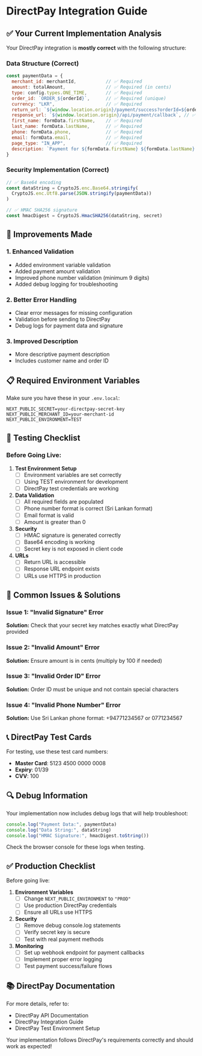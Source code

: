 # DirectPay Integration Guide

## ✅ Your Current Implementation Analysis

Your DirectPay integration is **mostly correct** with the following structure:

### **Data Structure (Correct)**
```javascript
const paymentData = {
  merchant_id: merchantId,           // ✅ Required
  amount: totalAmount,               // ✅ Required (in cents)
  type: config.types.ONE_TIME,       // ✅ Required
  order_id: `ORDER_${orderId}`,      // ✅ Required (unique)
  currency: "LKR",                   // ✅ Required
  return_url: `${window.location.origin}/payment/success?orderId=${orderId}`, // ✅ Required
  response_url: `${window.location.origin}/api/payment/callback`, // ✅ Required
  first_name: formData.firstName,    // ✅ Required
  last_name: formData.lastName,      // ✅ Required
  phone: formData.phone,             // ✅ Required
  email: formData.email,             // ✅ Required
  page_type: "IN_APP",               // ✅ Required
  description: `Payment for ${formData.firstName} ${formData.lastName} - Order ${orderId}`, // ✅ Required
}
```

### **Security Implementation (Correct)**
```javascript
// ✅ Base64 encoding
const dataString = CryptoJS.enc.Base64.stringify(
  CryptoJS.enc.Utf8.parse(JSON.stringify(paymentData))
)

// ✅ HMAC SHA256 signature
const hmacDigest = CryptoJS.HmacSHA256(dataString, secret)
```

## 🔧 Improvements Made

### **1. Enhanced Validation**
- Added environment variable validation
- Added payment amount validation
- Improved phone number validation (minimum 9 digits)
- Added debug logging for troubleshooting

### **2. Better Error Handling**
- Clear error messages for missing configuration
- Validation before sending to DirectPay
- Debug logs for payment data and signature

### **3. Improved Description**
- More descriptive payment description
- Includes customer name and order ID

## 📋 Required Environment Variables

Make sure you have these in your `.env.local`:

```env
NEXT_PUBLIC_SECRET=your-directpay-secret-key
NEXT_PUBLIC_MERCHANT_ID=your-merchant-id
NEXT_PUBLIC_ENVIRONMENT=TEST
```

## 🧪 Testing Checklist

### **Before Going Live:**

1. **Test Environment Setup**
   - [ ] Environment variables are set correctly
   - [ ] Using TEST environment for development
   - [ ] DirectPay test credentials are working

2. **Data Validation**
   - [ ] All required fields are populated
   - [ ] Phone number format is correct (Sri Lankan format)
   - [ ] Email format is valid
   - [ ] Amount is greater than 0

3. **Security**
   - [ ] HMAC signature is generated correctly
   - [ ] Base64 encoding is working
   - [ ] Secret key is not exposed in client code

4. **URLs**
   - [ ] Return URL is accessible
   - [ ] Response URL endpoint exists
   - [ ] URLs use HTTPS in production

## 🚨 Common Issues & Solutions

### **Issue 1: "Invalid Signature" Error**
**Solution:** Check that your secret key matches exactly what DirectPay provided

### **Issue 2: "Invalid Amount" Error**
**Solution:** Ensure amount is in cents (multiply by 100 if needed)

### **Issue 3: "Invalid Order ID" Error**
**Solution:** Order ID must be unique and not contain special characters

### **Issue 4: "Invalid Phone Number" Error**
**Solution:** Use Sri Lankan phone format: +94771234567 or 0771234567

## 📞 DirectPay Test Cards

For testing, use these test card numbers:

- **Master Card**: 5123 4500 0000 0008
- **Expiry**: 01/39
- **CVV**: 100

## 🔍 Debug Information

Your implementation now includes debug logs that will help troubleshoot:

```javascript
console.log("Payment Data:", paymentData)
console.log("Data String:", dataString)
console.log("HMAC Signature:", hmacDigest.toString())
```

Check the browser console for these logs when testing.

## ✅ Production Checklist

Before going live:

1. **Environment Variables**
   - [ ] Change `NEXT_PUBLIC_ENVIRONMENT` to `"PROD"`
   - [ ] Use production DirectPay credentials
   - [ ] Ensure all URLs use HTTPS

2. **Security**
   - [ ] Remove debug console.log statements
   - [ ] Verify secret key is secure
   - [ ] Test with real payment methods

3. **Monitoring**
   - [ ] Set up webhook endpoint for payment callbacks
   - [ ] Implement proper error logging
   - [ ] Test payment success/failure flows

## 📚 DirectPay Documentation

For more details, refer to:
- DirectPay API Documentation
- DirectPay Integration Guide
- DirectPay Test Environment Setup

Your implementation follows DirectPay's requirements correctly and should work as expected!
